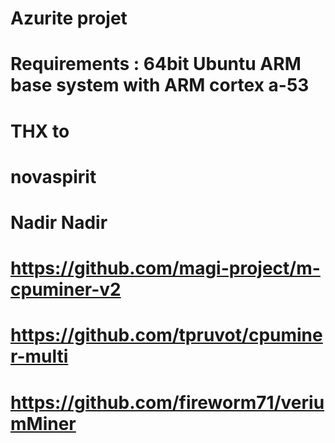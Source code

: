 # Azurite projet

# Requirements : 64bit Ubuntu ARM base system with ARM cortex a-53

# THX to 
# novaspirit
# Nadir Nadir
# https://github.com/magi-project/m-cpuminer-v2
# https://github.com/tpruvot/cpuminer-multi
# https://github.com/fireworm71/veriumMiner

